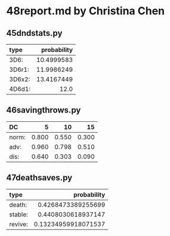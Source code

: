 # 48report.md by Christina Chen

## 45dndstats.py

| type  | probability|
|:------|-----------:|
| 3D6:  | 10.4999583 |
| 3D6r1:| 11.9986249 |
| 3D6x2:| 13.4167449 |
| 4D6d1:| 12.0       |

## 46savingthrows.py

| DC   |5     | 10   | 15   | 
|:-----|-----:|-----:|-----:|
| norm:| 0.800| 0.550| 0.300| 
| adv: | 0.960| 0.798| 0.510| 
| dis: | 0.640| 0.303| 0.090|

## 47deathsaves.py

| type   | probability        |
|:-------|-------------------:|
| death: | 0.4268473389255699 |
| stable:| 0.4408030618937147 |
| revive:| 0.13234959918071537|
